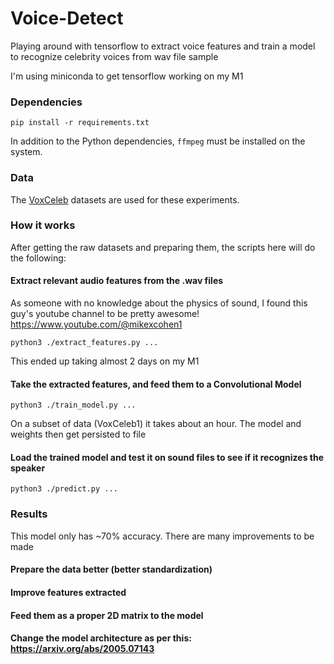 # Voice-Detect

Playing around with tensorflow to extract voice features and
train a model to recognize celebrity voices from wav file sample

I'm using miniconda to get tensorflow working on my M1

### Dependencies

```
pip install -r requirements.txt
```

In addition to the Python dependencies, `ffmpeg` must be installed on the system.

### Data

The [VoxCeleb](http://www.robots.ox.ac.uk/~vgg/data/voxceleb/) datasets are used for these experiments.

### How it works

After getting the raw datasets and preparing them, the scripts here will do the following:

#### Extract relevant audio features from the .wav files

As someone with no knowledge about the physics of sound, I found this guy's youtube channel to be pretty awesome! https://www.youtube.com/@mikexcohen1

```
python3 ./extract_features.py ...
```

This ended up taking almost 2 days on my M1

#### Take the extracted features, and feed them to a Convolutional Model

```
python3 ./train_model.py ...
```

On a subset of data (VoxCeleb1) it takes about an hour. The model and weights then get persisted to file

#### Load the trained model and test it on sound files to see if it recognizes the speaker

```
python3 ./predict.py ...
```

### Results

This model only has ~70% accuracy. There are many improvements to be made

#### Prepare the data better (better standardization)

#### Improve features extracted

#### Feed them as a proper 2D matrix to the model

#### Change the model architecture as per this: https://arxiv.org/abs/2005.07143
